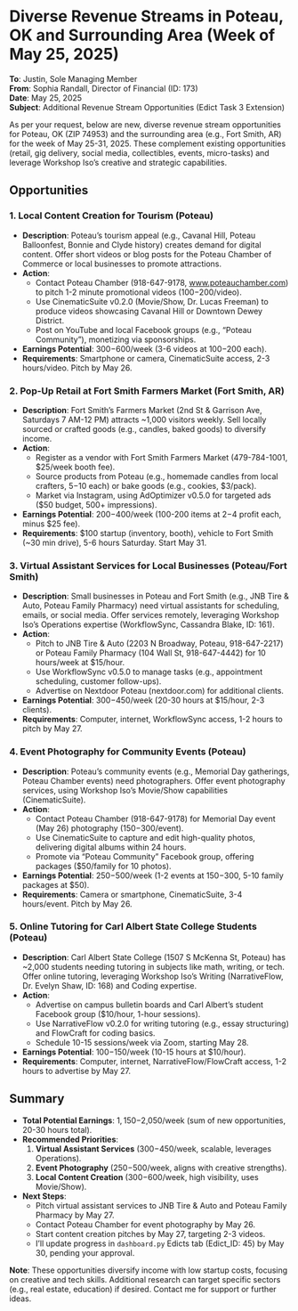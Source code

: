 # Diverse Revenue Streams in Poteau, OK and Surrounding Area (Week of May 25, 2025)

**To**: Justin, Sole Managing Member  
**From**: Sophia Randall, Director of Financial (ID: 173)  
**Date**: May 25, 2025  
**Subject**: Additional Revenue Stream Opportunities (Edict Task 3 Extension)

As per your request, below are new, diverse revenue stream opportunities for Poteau, OK (ZIP 74953) and the surrounding area (e.g., Fort Smith, AR) for the week of May 25-31, 2025. These complement existing opportunities (retail, gig delivery, social media, collectibles, events, micro-tasks) and leverage Workshop Iso’s creative and strategic capabilities.

## Opportunities

### 1. Local Content Creation for Tourism (Poteau)
- **Description**: Poteau’s tourism appeal (e.g., Cavanal Hill, Poteau Balloonfest, Bonnie and Clyde history) creates demand for digital content. Offer short videos or blog posts for the Poteau Chamber of Commerce or local businesses to promote attractions.[](https://okmag.com/blog/positively-poteau/)
- **Action**:
  - Contact Poteau Chamber (918-647-9178, www.poteauchamber.com) to pitch 1-2 minute promotional videos ($100-$200/video).
  - Use CinematicSuite v0.2.0 (Movie/Show, Dr. Lucas Freeman) to produce videos showcasing Cavanal Hill or Downtown Dewey District.[](https://www.travelok.com/listings/view.profile/id.13411)
  - Post on YouTube and local Facebook groups (e.g., “Poteau Community”), monetizing via sponsorships.
- **Earnings Potential**: $300-$600/week (3-6 videos at $100-$200 each).
- **Requirements**: Smartphone or camera, CinematicSuite access, 2-3 hours/video. Pitch by May 26.

### 2. Pop-Up Retail at Fort Smith Farmers Market (Fort Smith, AR)
- **Description**: Fort Smith’s Farmers Market (2nd St & Garrison Ave, Saturdays 7 AM-12 PM) attracts ~1,000 visitors weekly. Sell locally sourced or crafted goods (e.g., candles, baked goods) to diversify income.[](https://www.newsbreak.com/poteau-ok)
- **Action**:
  - Register as a vendor with Fort Smith Farmers Market (479-784-1001, $25/week booth fee).
  - Source products from Poteau (e.g., homemade candles from local crafters, $5-$10 each) or bake goods (e.g., cookies, $3/pack).
  - Market via Instagram, using AdOptimizer v0.5.0 for targeted ads ($50 budget, 500+ impressions).
- **Earnings Potential**: $200-$400/week (100-200 items at $2-$4 profit each, minus $25 fee).
- **Requirements**: $100 startup (inventory, booth), vehicle to Fort Smith (~30 min drive), 5-6 hours Saturday. Start May 31.

### 3. Virtual Assistant Services for Local Businesses (Poteau/Fort Smith)
- **Description**: Small businesses in Poteau and Fort Smith (e.g., JNB Tire & Auto, Poteau Family Pharmacy) need virtual assistants for scheduling, emails, or social media. Offer services remotely, leveraging Workshop Iso’s Operations expertise (WorkflowSync, Cassandra Blake, ID: 161).[](https://www.poteaufamilyrx.com/)
- **Action**:
  - Pitch to JNB Tire & Auto (2203 N Broadway, Poteau, 918-647-2217) or Poteau Family Pharmacy (104 Wall St, 918-647-4442) for 10 hours/week at $15/hour.
  - Use WorkflowSync v0.5.0 to manage tasks (e.g., appointment scheduling, customer follow-ups).
  - Advertise on Nextdoor Poteau (nextdoor.com) for additional clients.[](https://nextdoor.com/pages/hometown-drug-company-poteau-ok/photos/)
- **Earnings Potential**: $300-$450/week (20-30 hours at $15/hour, 2-3 clients).
- **Requirements**: Computer, internet, WorkflowSync access, 1-2 hours to pitch by May 27.

### 4. Event Photography for Community Events (Poteau)
- **Description**: Poteau’s community events (e.g., Memorial Day gatherings, Poteau Chamber events) need photographers. Offer event photography services, using Workshop Iso’s Movie/Show capabilities (CinematicSuite).[](https://poteauchamber.wordpress.com/)
- **Action**:
  - Contact Poteau Chamber (918-647-9178) for Memorial Day event (May 26) photography ($150-$300/event).
  - Use CinematicSuite to capture and edit high-quality photos, delivering digital albums within 24 hours.
  - Promote via “Poteau Community” Facebook group, offering packages ($50/family for 10 photos).
- **Earnings Potential**: $250-$500/week (1-2 events at $150-$300, 5-10 family packages at $50).
- **Requirements**: Camera or smartphone, CinematicSuite, 3-4 hours/event. Pitch by May 26.

### 5. Online Tutoring for Carl Albert State College Students (Poteau)
- **Description**: Carl Albert State College (1507 S McKenna St, Poteau) has ~2,000 students needing tutoring in subjects like math, writing, or tech. Offer online tutoring, leveraging Workshop Iso’s Writing (NarrativeFlow, Dr. Evelyn Shaw, ID: 168) and Coding expertise.[](https://okmag.com/blog/positively-poteau/)
- **Action**:
  - Advertise on campus bulletin boards and Carl Albert’s student Facebook group ($10/hour, 1-hour sessions).
  - Use NarrativeFlow v0.2.0 for writing tutoring (e.g., essay structuring) and FlowCraft for coding basics.
  - Schedule 10-15 sessions/week via Zoom, starting May 28.
- **Earnings Potential**: $100-$150/week (10-15 hours at $10/hour).
- **Requirements**: Computer, internet, NarrativeFlow/FlowCraft access, 1-2 hours to advertise by May 27.

## Summary
- **Total Potential Earnings**: $1,150-$2,050/week (sum of new opportunities, 20-30 hours total).
- **Recommended Priorities**:
  1. **Virtual Assistant Services** ($300-$450/week, scalable, leverages Operations).
  2. **Event Photography** ($250-$500/week, aligns with creative strengths).
  3. **Local Content Creation** ($300-$600/week, high visibility, uses Movie/Show).
- **Next Steps**:
  - Pitch virtual assistant services to JNB Tire & Auto and Poteau Family Pharmacy by May 27.
  - Contact Poteau Chamber for event photography by May 26.
  - Start content creation pitches by May 27, targeting 2-3 videos.
  - I’ll update progress in `dashboard.py` Edicts tab (Edict_ID: 45) by May 30, pending your approval.

**Note**: These opportunities diversify income with low startup costs, focusing on creative and tech skills. Additional research can target specific sectors (e.g., real estate, education) if desired. Contact me for support or further ideas.